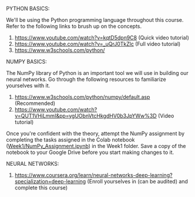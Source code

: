 PYTHON BASICS:

We'll be using the Python programming language throughout this course. Refer to the following links to brush up on the concepts.
1) https://www.youtube.com/watch?v=kqtD5dpn9C8 (Quick video tutorial)
2) https://www.youtube.com/watch?v=_uQrJ0TkZlc (Full video tutorial)
3) https://www.w3schools.com/python/

NUMPY BASICS:

The NumPy library of Python is an important tool we will use in building our neural networks. Go through the following resources to familiarize yourselves with it.
1) https://www.w3schools.com/python/numpy/default.asp (Recommended)
2) https://www.youtube.com/watch?v=QUT1VHiLmmI&pp=ygUObnVtcHkgdHV0b3JpYWw%3D (Video tutorial)

Once you're confident with the theory, attempt the NumPy assignment by completing the tasks assigned in the Colab notebook ([Week1/NumPy_Assignment.ipynb](https://github.com/deeksha-4/LS-Neural-Networks-NLP/blob/d01828745564914c97083791380ad87fea217176/Week1/NumPy_Assignment.ipynb)) in the Week1 folder. Save a copy of the notebook to your Google Drive before you start making changes to it.

NEURAL NETWORKS:

1) https://www.coursera.org/learn/neural-networks-deep-learning?specialization=deep-learning (Enroll yourselves in (can be audited) and complete this course)

